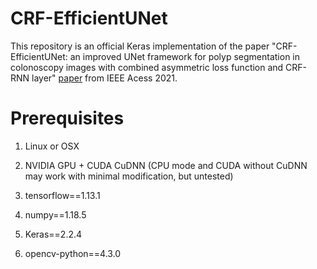 # CRF-EfficientUNet
This repository is an official Keras implementation of the paper "CRF-EfficientUNet: an improved UNet framework for polyp segmentation in colonoscopy images with combined asymmetric loss function and CRF-RNN layer" [paper](https://ieeexplore.ieee.org/) from IEEE Acess 2021.
# Prerequisites
1. Linux or OSX
2. NVIDIA GPU + CUDA CuDNN (CPU mode and CUDA without CuDNN may work with minimal modification, but untested)

4. tensorflow==1.13.1
5. numpy==1.18.5
6. Keras==2.2.4
7. opencv-python==4.3.0
